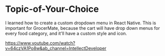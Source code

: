# Topic-of-Your-Choice

I learned how to create a custom dropdown menu in React Native. This is important for GrocerMate, because the cart will have drop down menus for every food category, and it'll have a custom style and icon.

https://www.youtube.com/watch?v=64czVA1Po8w&ab_channel=IntellectDeveloper

